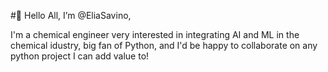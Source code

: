 #👋 Hello All, I’m @EliaSavino,

I'm a chemical engineer very interested in integrating AI and ML in the chemical idustry, big fan of Python, and I'd be happy to collaborate on any python project I can add value to!


<!---
EliaSavino/EliaSavino is a ✨ special ✨ repository because its `README.md` (this file) appears on your GitHub profile.
You can click the Preview link to take a look at your changes.
--->
